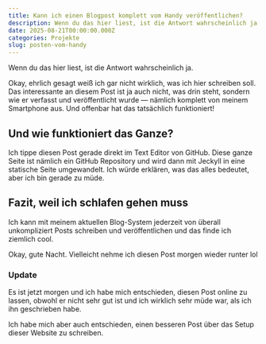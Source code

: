 ```yaml
---
title: Kann ich einen Blogpost komplett vom Handy veröffentlichen?
description: Wenn du das hier liest, ist die Antwort wahrscheinlich ja.
date: 2025-08-21T00:00:00.000Z
categories: Projekte
slug: posten-vom-handy
---
```


Wenn du das hier liest, ist die Antwort wahrscheinlich ja.

Okay, ehrlich gesagt weiß ich gar nicht wirklich, was ich hier schreiben soll.
Das interessante an diesem Post ist ja auch nicht, was drin steht, sondern 
wie er verfasst und veröffentlicht wurde — nämlich komplett von meinem Smartphone aus.
Und offenbar hat das tatsächlich funktioniert!

## Und wie funktioniert das Ganze?
Ich tippe diesen Post gerade direkt im Text Editor von GitHub.
Diese ganze Seite ist nämlich ein GitHub Repository und wird dann mit Jeckyll in eine 
statische Seite umgewandelt. Ich würde erklären, was das alles bedeutet, aber ich bin 
gerade zu müde.

## Fazit, weil ich schlafen gehen muss
Ich kann mit meinem aktuellen Blog-System jederzeit von überall unkompliziert Posts schreiben 
und veröffentlichen und das finde ich ziemlich cool.

Okay, gute Nacht. Vielleicht nehme ich diesen Post morgen wieder runter lol

<section>
    <h3> Update </h3>
    <p>Es ist jetzt morgen und ich habe mich entschieden, diesen Post online zu lassen, obwohl er nicht sehr gut ist und ich wirklich sehr müde war, als ich ihn geschrieben habe.</p>
    <p>Ich habe mich aber auch entschieden, einen besseren Post über das Setup dieser Website zu schreiben.</p>
</section>
